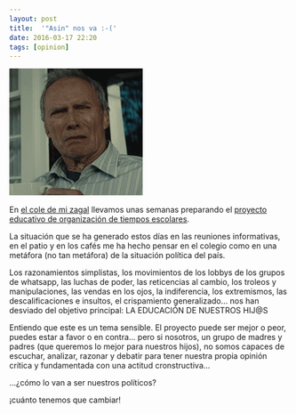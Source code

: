 ```yaml
---
layout: post
title:  '"Asin" nos va :-('
date: 2016-03-17 22:20
tags: [opinion]
---
```

![asín nos va](/assets/frustated.gif)

En [el cole de mi zagal](https://colegiojuanpablobonet.wordpress.com) llevamos unas semanas preparando el [proyecto educativo de organización de tiempos escolares](https://colegiojuanpablobonet.files.wordpress.com/2016/03/proyecto-juan-pablo-bonet-modificado.pdf).

La situación que se ha generado estos días en las reuniones informativas, en el patio y en los cafés me ha hecho pensar en el colegio como en una metáfora (no tan metáfora) de la situación política del país.

Los razonamientos simplistas, los movimientos de los lobbys de los grupos de whatsapp, las luchas de poder, las reticencias al cambio, los troleos y manipulaciones, las vendas en los ojos, la indiferencia, los extremismos, las descalificaciones e insultos, el crispamiento generalizado... nos han desviado del objetivo principal: LA EDUCACIÓN DE NUESTROS HIJ@S     

Entiendo que este es un tema sensible. El proyecto puede ser mejor o peor, puedes estar a favor o en contra... pero si nosotros, un grupo de madres y padres (que queremos lo mejor para nuestros hijos), no somos capaces de escuchar, analizar, razonar y debatir para tener nuestra propia opinión crítica y fundamentada con una actitud cronstructiva...

...¿cómo lo van a ser nuestros políticos?

¡cuánto tenemos que cambiar!
